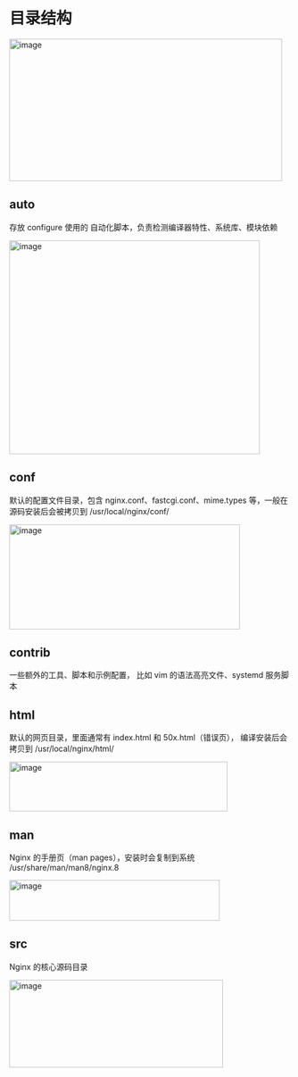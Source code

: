 # 目录结构

<img width="489" height="255" alt="image" src="https://github.com/user-attachments/assets/1e4533d6-574e-45c2-a7c7-5b7f8aaa976f" />

## auto
存放 configure 使用的 自动化脚本，负责检测编译器特性、系统库、模块依赖

<img width="449" height="383" alt="image" src="https://github.com/user-attachments/assets/10d98d9f-fca4-4110-a26d-767d314882a2" />

## conf

默认的配置文件目录，包含 nginx.conf、fastcgi.conf、mime.types 等，一般在源码安装后会被拷贝到 /usr/local/nginx/conf/

<img width="413" height="188" alt="image" src="https://github.com/user-attachments/assets/cdcc979d-3490-4eed-9722-2e541fdfe4dc" />

## contrib
一些额外的工具、脚本和示例配置， 比如 vim 的语法高亮文件、systemd 服务脚本

## html
默认的网页目录，里面通常有 index.html 和 50x.html（错误页）， 编译安装后会拷贝到 /usr/local/nginx/html/

<img width="391" height="89" alt="image" src="https://github.com/user-attachments/assets/3174d406-fb57-4930-a4b9-f033d2fc8e27" />

## man
Nginx 的手册页（man pages），安装时会复制到系统 /usr/share/man/man8/nginx.8

<img width="377" height="73" alt="image" src="https://github.com/user-attachments/assets/2306bef0-e32e-4d23-a5e1-128d351b4673" />

## src
Nginx 的核心源码目录

<img width="383" height="157" alt="image" src="https://github.com/user-attachments/assets/3b0f6f59-8146-453a-b2e3-6a28708c3aeb" />


